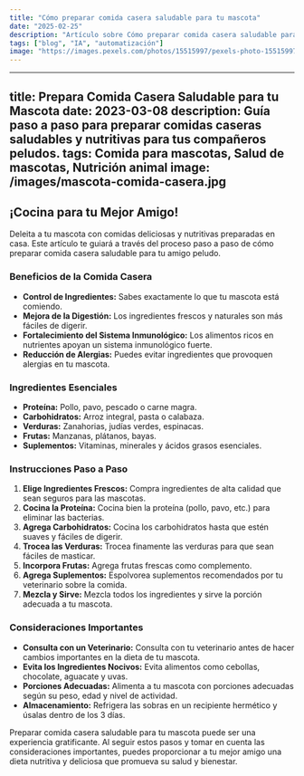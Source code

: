 ```yaml
---
title: "Cómo preparar comida casera saludable para tu mascota"
date: "2025-02-25"
description: "Artículo sobre Cómo preparar comida casera saludable para tu mascota"
tags: ["blog", "IA", "automatización"]
image: "https://images.pexels.com/photos/15515997/pexels-photo-15515997.jpeg?auto=compress&cs=tinysrgb&h=350"
---
```


---
title: Prepara Comida Casera Saludable para tu Mascota
date: 2023-03-08
description: Guía paso a paso para preparar comidas caseras saludables y nutritivas para tus compañeros peludos.
tags: Comida para mascotas, Salud de mascotas, Nutrición animal
image: /images/mascota-comida-casera.jpg
---

## ¡Cocina para tu Mejor Amigo!

Deleita a tu mascota con comidas deliciosas y nutritivas preparadas en casa. Este artículo te guiará a través del proceso paso a paso de cómo preparar comida casera saludable para tu amigo peludo.

### Beneficios de la Comida Casera

* **Control de Ingredientes:** Sabes exactamente lo que tu mascota está comiendo.
* **Mejora de la Digestión:** Los ingredientes frescos y naturales son más fáciles de digerir.
* **Fortalecimiento del Sistema Inmunológico:** Los alimentos ricos en nutrientes apoyan un sistema inmunológico fuerte.
* **Reducción de Alergias:** Puedes evitar ingredientes que provoquen alergias en tu mascota.

### Ingredientes Esenciales

* **Proteína:** Pollo, pavo, pescado o carne magra.
* **Carbohidratos:** Arroz integral, pasta o calabaza.
* **Verduras:** Zanahorias, judías verdes, espinacas.
* **Frutas:** Manzanas, plátanos, bayas.
* **Suplementos:** Vitaminas, minerales y ácidos grasos esenciales.

### Instrucciones Paso a Paso

1. **Elige Ingredientes Frescos:** Compra ingredientes de alta calidad que sean seguros para las mascotas.
2. **Cocina la Proteína:** Cocina bien la proteína (pollo, pavo, etc.) para eliminar las bacterias.
3. **Agrega Carbohidratos:** Cocina los carbohidratos hasta que estén suaves y fáciles de digerir.
4. **Trocea las Verduras:** Trocea finamente las verduras para que sean fáciles de masticar.
5. **Incorpora Frutas:** Agrega frutas frescas como complemento.
6. **Agrega Suplementos:** Espolvorea suplementos recomendados por tu veterinario sobre la comida.
7. **Mezcla y Sirve:** Mezcla todos los ingredientes y sirve la porción adecuada a tu mascota.

### Consideraciones Importantes

* **Consulta con un Veterinario:** Consulta con tu veterinario antes de hacer cambios importantes en la dieta de tu mascota.
* **Evita los Ingredientes Nocivos:** Evita alimentos como cebollas, chocolate, aguacate y uvas.
* **Porciones Adecuadas:** Alimenta a tu mascota con porciones adecuadas según su peso, edad y nivel de actividad.
* **Almacenamiento:** Refrigera las sobras en un recipiente hermético y úsalas dentro de los 3 días.

Preparar comida casera saludable para tu mascota puede ser una experiencia gratificante. Al seguir estos pasos y tomar en cuenta las consideraciones importantes, puedes proporcionar a tu mejor amigo una dieta nutritiva y deliciosa que promueva su salud y bienestar.
